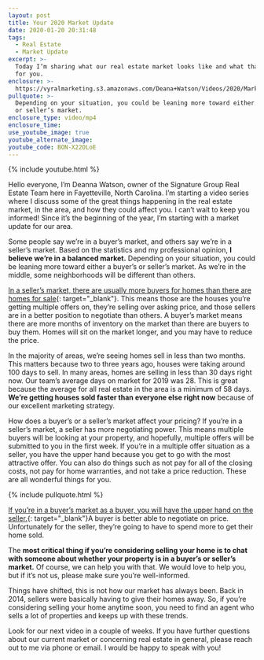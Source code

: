 ```yaml
---
layout: post
title: Your 2020 Market Update
date: 2020-01-20 20:31:48
tags:
  - Real Estate
  - Market Update
excerpt: >-
  Today I’m sharing what our real estate market looks like and what that means
  for you.
enclosure: >-
  https://vyralmarketing.s3.amazonaws.com/Deana+Watson/Videos/2020/Market+Update.mp4
pullquote: >-
  Depending on your situation, you could be leaning more toward either a buyer’s
  or seller’s market.
enclosure_type: video/mp4
enclosure_time:
use_youtube_image: true
youtube_alternate_image:
youtube_code: BON-X22OLoE
---
```


{% include youtube.html %}

Hello everyone, I’m Deanna Watson, owner of the Signature Group Real Estate Team here in Fayetteville, North Carolina. I’m starting a video series where I discuss some of the great things happening in the real estate market, in the area, and how they could affect you. I can’t wait to keep you informed\! Since it’s the beginning of the year, I’m starting with a market update for our area.&nbsp;

Some people say we’re in a buyer’s market, and others say we’re in a seller’s market. Based on the statistics and my professional opinion, **I believe we’re in a balanced market.** Depending on your situation, you could be leaning more toward either a buyer’s or seller’s market. As we’re in the middle, some neighborhoods will be different than others.&nbsp;

[In a seller’s market, there are usually more buyers for homes than there are homes for sale](https://deana.ftbraggnchomefinder.com/property-report/){: target="_blank"}. This means those are the houses you’re getting multiple offers on, they’re selling over asking price, and those sellers are in a better position to negotiate than others. A buyer’s market means there are more months of inventory on the market than there are buyers to buy them. Homes will sit on the market longer, and you may have to reduce the price.&nbsp;

In the majority of areas, we’re seeing homes sell in less than two months. This matters because two to three years ago, houses were taking around 100 days to sell. In many areas, homes are selling in less than 30 days right now. Our team’s average days on market for 2019 was 28. This is great because the average for all real estate in the area is a minimum of 58 days. **We’re getting houses sold faster than everyone else right now** because of our excellent marketing strategy.&nbsp;

How does a buyer’s or a seller’s market affect your pricing? If you’re in a seller’s market, a seller has more negotiating power. This means multiple buyers will be looking at your property, and hopefully, multiple offers will be submitted to you in the first week. If you’re in a multiple offer situation as a seller, you have the upper hand because you get to go with the most attractive offer. You can also do things such as not pay for all of the closing costs, not pay for home warranties, and not take a price reduction. These are all wonderful things for you.

{% include pullquote.html %}

[If you’re in a buyer’s market as a buyer, you will have the upper hand on the seller.](https://deana.ftbraggnchomefinder.com/results-gallery/?county=5352&amp;sort=importdate&amp;status=A){: target="_blank"}A buyer is better able to negotiate on price. Unfortunately for the seller, they’re going to have to spend more to get their home sold.&nbsp;

The **most critical thing if you’re considering selling your home is to chat with someone about whether your property is in a buyer’s or seller’s market.** Of course, we can help you with that. We would love to help you, but if it’s not us, please make sure you’re well-informed.&nbsp;

Things have shifted, this is not how our market has always been. Back in 2014, sellers were basically having to give their homes away. So, if you’re considering selling your home anytime soon, you need to find an agent who sells a lot of properties and keeps up with these trends.&nbsp;

Look for our next video in a couple of weeks. If you have further questions about our current market or concerning real estate in general, please reach out to me via phone or email. I would be happy to speak with you\!

&nbsp;